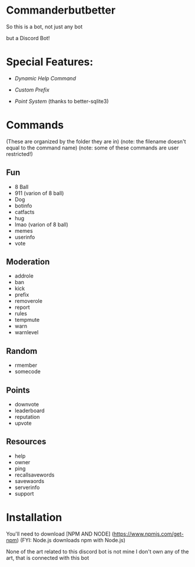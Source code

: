 # Commanderbutbetter

So this is a bot, not just any bot

but a Discord Bot!

# Special Features:

- *Dynamic Help Command*

- *Custom Prefix*

- *Point System* 
(thanks to better-sqlite3)

# Commands

(These are organized by the folder they are in)
(note: the filename doesn't equal to the command name)
(note: some of these commands are user restricted!)

## Fun
* 8 Ball
* 911 (varion of 8 ball)
* Dog
* botinfo
* catfacts
* hug
* lmao (varion of 8 ball)
* memes
* userinfo
* vote


## Moderation
* addrole
* ban
* kick
* prefix
* removerole
* report
* rules
* tempmute
* warn
* warnlevel



## Random 
* rmember
* somecode


## Points
* downvote
* leaderboard
* reputation
* upvote

## Resources
* help
* owner
* ping
* recallsavewords
* savewaords
* serverinfo
* support

# Installation

You'll need to download [NPM AND NODE] (https://www.npmjs.com/get-npm)
(FYI: Node.js downloads npm with Node.js)

None of the art related to this discord bot is not mine
I don't own any of the art, that is connected  with this bot
